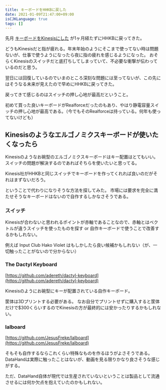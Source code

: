 ```yaml
---
title: キーボードをHHKBに戻した
date: 2021-01-09T21:47:00+09:00
isCJKLanguage: true
tags: []
---
```


先月 [キーボードをKinesisにした](https://f110.jp/posts/switched-back-to-kinesis-advantage2/) が1ヶ月経たずにHHKBに戻ってきた。

どうもKinesisだと指が疲れる。年末年始のようにそこまで使ってない時は問題ないが、仕事で使うようになったら夜に指の疲れを感じるようになった。
おそらくKinesisのスイッチだと底打ちしてしまっていて、不必要な衝撃が伝わっているのだと思う。

翌日には回復しているのでいまのところ深刻な問題には至ってないが、この先にはそうなる未来が見えたので早めにHHKBに戻ってきた。

戻ってきて感じるのはスイッチの押し心地が最高だということ。

初めて買った良いキーボードがRealforceだったのもあり、やはり静電容量スイッチの押し心地が最高である。（今でもそのRealforceは持っている。何年も使ってないけども）

## Kinesisのようなエルゴノミクスキーボードが使いたくなったら

Kinesisのようなお碗型のエルゴノミクスキーボードはキー配置はとてもいい。
スイッチの問題が解決するのであればそちらを使いたいと思ってる。

Kinesis社がHHKBと同じスイッチでキーボードを作ってくれれば良いのだがそれはまずないだろう。

ということで代わりになりそうな方法を探してみた。
市場には要求を完全に満たせそうなキーボードはないので自作するしかなさそうである。

### スイッチ

Kinesisが合わないと思われるポイントが赤軸であることなので、赤軸とはベクトルが違うスイッチを使ったものを探す or 自作キーボードで使うことで改善するかもしれない。

例えば Input Club Hako Violet はもしかしたら良い候補かもしれない（が、一切触ったことがないので分からない）

### The Dactyl Keyboard

[https://github.com/adereth/dactyl-keyboard](https://github.com/adereth/dactyl-keyboard)

Kinesisのようにお碗型にキーが配置されている自作キーボード。

筐体は3Dプリントする必要がある。
なお自分でプリントせずに購入すると筐体だけで$300くらいするのでKinesisの方が最終的には安かったりするかもしれない。

### lalboard

[https://github.com/JesusFreke/lalboard](https://github.com/JesusFreke/lalboard)

そもそも自作するならこれくらい特殊なものを作るほうがよさそうである。
DataHandは実際に触ったことはないが、動画を見る限りかなり良さそうな感じがする。

ただ、DataHand自体が現代では生産されていないということは製品として流通させるには何か欠点を抱えていたのかもしれない。
